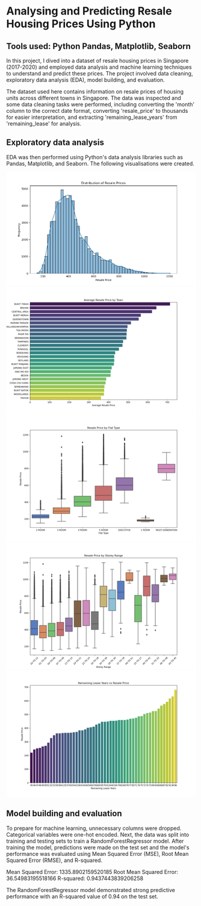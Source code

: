 # Analysing and Predicting Resale Housing Prices Using Python

## Tools used: Python Pandas, Matplotlib, Seaborn

In this project, I dived into a dataset of resale housing prices in Singapore (2017-2020) and employed data analysis and machine learning techniques to understand and predict these prices. The project involved data cleaning, exploratory data analysis (EDA), model building, and evaluation.

The dataset used here contains information on resale prices of housing units across different towns in Singapore. The data was inspected and some data cleaning tasks were performed, including converting the 'month' column to the correct date format, converting 'resale_price' to thousands for easier interpretation, and extracting 'remaining_lease_years' from 'remaining_lease' for analysis.

## Exploratory data analysis

EDA was then performed using Python's data analysis libraries such as Pandas, Matplotlib, and Seaborn. The following visualisations were created.

![Price distribution](Resale_Prices_Distribution.png)
![By town](Resale_By_Town.png)
![By flat type](Resale_By_Flat_Type.png)
![By storey](Resale_By_Storey.png)
![By lease](Resale_Lease.png)

## Model building and evaluation

To prepare for machine learning, unnecessary columns were dropped. Categorical variables were one-hot encoded. Next, the data was split into training and testing sets to train a RandomForestRegressor model. After training the model, predictions were made on the test set and the model's performance was evaluated using Mean Squared Error (MSE), Root Mean Squared Error (RMSE), and R-squared.

Mean Squared Error: 1335.8902159520185
Root Mean Squared Error: 36.54983195518166
R-squared: 0.9437443839206258

The RandomForestRegressor model demonstrated strong predictive performance with an R-squared value of 0.94 on the test set.
